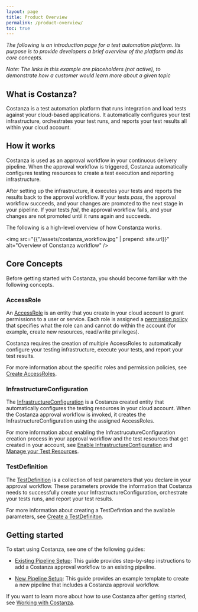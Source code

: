 ```yaml
---
layout: page
title: Product Overview
permalink: /product-overview/
toc: true 
---
```

*The following is an introduction page for a test automation platform. Its purpose is to provide developers a brief overview of the platform and its core concepts.*

*Note: The links in this example are placeholders (not active), to demonstrate how a customer would learn more about a given topic*

## What is Costanza?

Costanza is a test automation platform that runs integration and load tests against your cloud-based applications. It automatically configures your test infrastructure, orchestrates your test runs, and reports your test results all within your cloud account.

## How it works
Costanza is used as an approval workflow in your continuous delivery pipeline. When the approval workflow is triggered, Costanza automatically configures testing resources to create a test execution and reporting infrastructure. 

After setting up the infrastructure, it executes your tests and reports the results back to the approval workflow. If your tests *pass*, the approval workflow succeeds, and your changes are promoted to the next stage in your pipeline. If your tests *fail*, the approval workflow fails, and your changes are not promoted until it runs again and succeeds.

The following is a high-level overview of how Constanza works.

<img src="{{"/assets/costanza_workflow.jpg" | prepend: site.url}}" alt="Overview of Constanza workflow" />

## Core Concepts

Before getting started with Costanza, you should become familiar with the following concepts.

### AccessRole
An [AccessRole](link) is an entity that you create in your cloud account to grant permissions to a user or service. Each role is assigned a [permission policy](link) that specifies what the role can and cannot do within the account (for example, create new resources, read/write privileges).

Costanza requires the creation of multiple AccessRoles to automatically configure your testing infrastructure, execute your tests, and report your test results. 

For more information about the specific roles and permission policies, see [Create AccessRoles](link).

### InfrastructureConfiguration
The [InfrastructureConfiguration](link) is a Costanza created entity that automatically configures the testing resources in your cloud account. When the Costanza approval workflow is invoked, it creates the InfrastructureConfiguration using the assigned AccessRoles.

For more information about enabling the InfrastrucutureConfiguration creation process in your approval workflow and the test resources that get created in your account, see [Enable InfrastructureConfiguration](link) and [Manage your Test Resources](link).

### TestDefinition
The [TestDefinition](link) is a collection of test parameters that you declare in your approval workflow. These parameters provide the information that Costanza needs to successfully create your InfrastructureConfiguration, orchestrate your tests runs, and report your test results. 

For more information about creating a TestDefintion and the available parameters, see [Create a TestDefiniton](link).

## Getting started
To start using Costanza, see one of the following guides:

* [Existing Pipeline Setup](link):
    This guide provides step-by-step instructions to add a Costanza approval workflow to an existing pipeline.

* [New Pipeline Setup](link):
    This guide provides an example template to create a new pipeline that includes a Costanza approval workflow.

If you want to learn more about how to use Costanza after getting started, see [Working with Costanza](link).